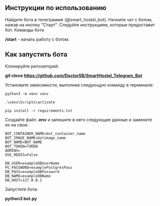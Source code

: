 ## **Инструкции по использованию**

Найдите бота в телеграмме (@smart_hostel_bot).
Начните чат с ботом, нажав на кнопку "Старт".
Следуйте инструкциям, которые предоставит бот.
Команды бота

**/start** - начать работу с ботом.

## **Как запустить бота**

Клонируйте репозиторий:

**git clone https://github.com/DoctorSB/SmartHostel_Telegram_Bot**

Установите зависимости, выполнив следующую команду в терминале:
```
python3 -m venv venv

.\venv\Scripts\activate

pip install -r requirements.txt
```

Создайте файл **.env** и запишите в него следующие данные и замените их на свои:
```
BOT_CONTAINER_NAME=bot_container_name
BOT_IMAGE_NAME=botimage_name
BOT_NAME=BOT_NAME
BOT_TOKEN=TOKEN
ADMINS=
USE_REDIS=False

DB_USER=exampleDBUserName
PG_PASSWORD=examplePostgresPass
DB_PASS=exampleDBPassword
DB_NAME=exampleDBName
DB_HOST=127.0.0.1
```

Запустите бота:

**python3 bot.py**
